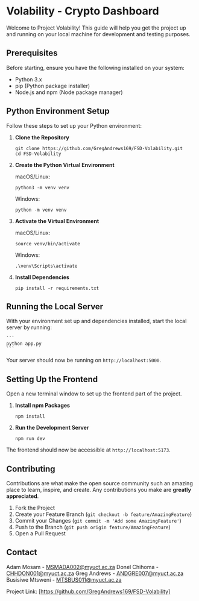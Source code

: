 # Volability - Crypto Dashboard

Welcome to Project Volability! This guide will help you get the project up and running on your local machine for development and testing purposes.

## Prerequisites

Before starting, ensure you have the following installed on your system:
- Python 3.x
- pip (Python package installer)
- Node.js and npm (Node package manager)

## Python Environment Setup

Follow these steps to set up your Python environment:

1. **Clone the Repository**

    ```
    git clone https://github.com/GregAndrews169/FSD-Volability.git
    cd FSD-Volability
    ```

2. **Create the Python Virtual Environment**

    macOS/Linux:

    ```
    python3 -m venv venv
    ```

    Windows:

    ```
    python -m venv venv
    ```

3. **Activate the Virtual Environment**

    macOS/Linux:

    ```
    source venv/bin/activate
    ```

    Windows:

    ```
    .\venv\Scripts\activate
    ```

4. **Install Dependencies**

    ```
    pip install -r requirements.txt
    ```

## Running the Local Server

With your environment set up and dependencies installed, start the local server by running:

    ```
    python app.py
    ```

Your server should now be running on `http://localhost:5000`.

## Setting Up the Frontend

Open a new terminal window to set up the frontend part of the project.

1. **Install npm Packages**

    ```
    npm install
    ```

2. **Run the Development Server**

    ```
    npm run dev
    ```

The frontend should now be accessible at `http://localhost:5173`.

## Contributing

Contributions are what make the open source community such an amazing place to learn, inspire, and create. Any contributions you make are **greatly appreciated**.

1. Fork the Project
2. Create your Feature Branch (`git checkout -b feature/AmazingFeature`)
3. Commit your Changes (`git commit -m 'Add some AmazingFeature'`)
4. Push to the Branch (`git push origin feature/AmazingFeature`)
5. Open a Pull Request

## Contact

Adam Mosam - MSMADA002@myuct.ac.za
Donel Chihoma - CHHDON001@myuct.ac.za
Greg Andrews - ANDGRE007@myuct.ac.za
Busisiwe Mtsweni - MTSBUS011@myuct.ac.za

Project Link: [https://github.com/GregAndrews169/FSD-Volability]



